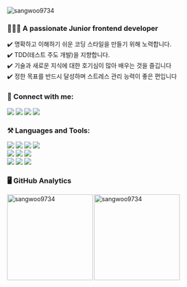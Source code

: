 <p align="left"> <img src="https://komarev.com/ghpvc/?username=sangwoo9734&label=Profile%20views&color=0e75b6&style=flat" alt="sangwoo9734" /> </p>

<h3 align="left">👨🏻‍💻 A passionate Junior frontend developer</h3>
<div>✔️ 명확하고 이해하기 쉬운 코딩 스타일을 만들기 위해 노력합니다.</div>
<div>✔️ TDD(테스트 주도 개발)을 지향합니다.</div>
<div>✔️ 기술과 새로운 지식에 대한 호기심이 많아 배우는 것을 즐깁니다</div>
<div>✔️ 정한 목표를 반드시 달성하며 스트레스 관리 능력이 좋은 편입니다</div>

<h3 align="left">👀 Connect with me:</h3>
<div align="left">
<a href="https://u-pic-code.tistory.com/"><img src="https://img.shields.io/badge/-Tistory-3423A6?style=for-the-badge&logo=Google-Chrome&logoColor=white"/></a>
<a href="mailto:psu8430@gmail.com"><img src="https://img.shields.io/badge/-psu8430@gmail.com-D14836?style=for-the-badge&logo=Gmail&logoColor=white"/></a>
<a href="https://instagram.com/woo_llalla"><img src="https://img.shields.io/badge/-woo_llalla-E4405F?style=for-the-badge&logo=Instagram&logoColor=white"/></a>
<a href="https://www.notion.so/Portfolio-5220bbc3c0f64d06bf5f6357f943fe10"><img src="https://img.shields.io/badge/-Notion-1DA1F2?style=for-the-badge&logo=Notion&logoColor=white"/></a>
</div>

<h3 align="left"> ⚒ Languages and Tools:</h3>
<div align="left">
  <div>
    <img src="https://img.shields.io/badge/-HTML-05122A?style=flat&logo=HTML5" />
    <img src="https://img.shields.io/badge/-CSS-05122A?style=flat&logo=CSS3&logoColor=1572B6" />
    <img src="https://img.shields.io/badge/-Python-05122A?style=flat&logo=python" >
    <img src="https://img.shields.io/badge/-JavaScript-05122A?style=flat&logo=javascript" />
  </div>
  <div>
    <img src="https://img.shields.io/badge/-Node.js-05122A?style=flat&logo=node.js" />
    <img src="https://img.shields.io/badge/-Vue.js-05122A?style=flat&logo=vue.js&logoColor=4FC08D" />
    <img src="https://img.shields.io/badge/-React-05122A?style=flat&logo=React&logoColor=61DAFB" />
  </div>
  <div>
    <img src="https://img.shields.io/badge/-GitHub-05122A?style=flat&logo=github" />
    <img src="https://img.shields.io/badge/-Visual%20Studio%20Code-05122A?style=flat&logo=visual-studio-code&logoColor=007ACC" />
    <img src="https://img.shields.io/badge/-Bootstrap-05122A?style=flat&logo=bootstrap&logoColor=563D7C" />
  </div>
</div>

<h3>🖥 GitHub Analytics</h3>
<p width="100%">
  <img align="left" src="https://github-readme-stats.vercel.app/api/top-langs?username=sangwoo9734&show_icons=true&locale=en&layout=compact" alt="sangwoo9734" width="" height="200"/>
  <img align="center" src="https://github-readme-stats.vercel.app/api?username=sangwoo9734&show_icons=true&locale=en" alt="sangwoo9734" height="200"/>
</p>
